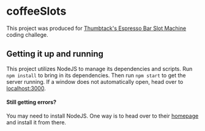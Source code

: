 # coffeeSlots
This project was produced for [Thumbtack's Espresso Bar Slot Machine](https://www.thumbtack.com/challenges/slot-machine) coding challege.


## Getting it up and running
This project utilizes NodeJS to manage its dependencies and scripts. Run `npm install` to bring in its dependencies. Then run `npm start` to get the server running. If a window does not automatically open, head over to [localhost:3000](http://localhost:3000).


#### Still getting errors?
You may need to install NodeJS. One way is to head over to their [homepage](https://nodejs.org/en/) and install it from there.
